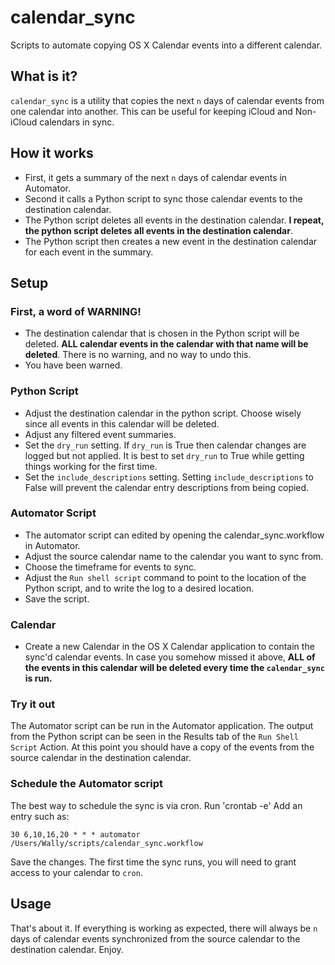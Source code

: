 # calendar\_sync
Scripts to automate copying OS X Calendar events into a different calendar.

## What is it?
`calendar_sync` is a utility that copies the next `n` days of calendar events from one calendar into another.  This can
be useful for keeping iCloud and Non-iCloud calendars in sync.

## How it works
* First, it gets a summary of the next `n` days of calendar events in Automator.
* Second it calls a Python script to sync those calendar events to the destination calendar.
* The Python script deletes all events in the destination calendar.  **I repeat, the python script deletes all events
 in the destination calendar**.
* The Python script then creates a new event in the destination calendar for each event in the summary.

## Setup
### First, a word of WARNING!
* The destination calendar that is chosen in the Python script will be deleted.  **ALL calendar events in the calendar
 with that name will be deleted**.  There is no warning, and no way to undo this.
* You have been warned.

### Python Script
* Adjust the destination calendar in the python script.  Choose wisely since all events in this calendar will be
deleted.
* Adjust any filtered event summaries.
* Set the `dry_run` setting.  If `dry_run` is True then calendar changes are logged but not applied.  It is best to
set `dry_run` to True while getting things working for the first time.
* Set the `include_descriptions` setting.  Setting `include_descriptions` to False will prevent the calendar entry
descriptions from being copied.

### Automator Script
* The automator script can edited by opening the calendar_sync.workflow in Automator.
* Adjust the source calendar name to the calendar you want to sync from.
* Choose the timeframe for events to sync.
* Adjust the `Run shell script` command to point to the location of the Python script, and to write the log to a
desired location.
* Save the script.

### Calendar
* Create a new Calendar in the OS X Calendar application to contain the sync'd calendar events.  In case you somehow
missed it above, **ALL of the events in this calendar will be deleted every time the `calendar_sync` is run.**

### Try it out
The Automator script can be run in the Automator application.  The output from the Python script can be seen in the
Results tab of the `Run Shell Script` Action.
At this point you should have a copy of the events from the source calendar in the destination calendar.

### Schedule the Automator script
The best way to schedule the sync is via cron.
Run 'crontab -e'
Add an entry such as:

```30 6,10,16,20 * * * automator /Users/Wally/scripts/calendar_sync.workflow```

Save the changes.
The first time the sync runs, you will need to grant access to your calendar to `cron`.

## Usage
That's about it.  If everything is working as expected, there will always be `n` days of calendar events synchronized
from the source calendar to the destination calendar.  Enjoy.
